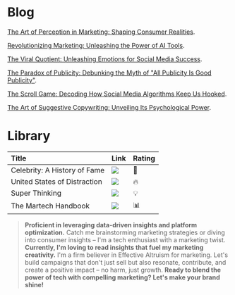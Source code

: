 # Blog

[The Art of Perception in Marketing: Shaping Consumer Realities](./another-page.html).

[Revolutionizing Marketing: Unleashing the Power of AI Tools](./another-page-2.html).

[The Viral Quotient: Unleashing Emotions for Social Media Success](./another-page-3.html).

[The Paradox of Publicity: Debunking the Myth of "All Publicity Is Good Publicity"](./another-page-4.html).

[The Scroll Game: Decoding How Social Media Algorithms Keep Us Hooked](./another-page-5.html).

[The Art of Suggestive Copywriting: Unveiling Its Psychological Power](./another-page-6.html).

# Library

| Title        | Link      | Rating
|:-------------|:------------------|:------|
| Celebrity: A History of Fame           | ![](https://images-na.ssl-images-amazon.com/images/P/1479862037.01._SX180_SCLZZZZZZZ_.jpg) | 📸 |
| United States of Distraction | ![](https://images-na.ssl-images-amazon.com/images/P/0872867676.01._SX180_SCLZZZZZZZ_.jpg)   | 🔥 |
| Super Thinking           | ![](https://images-na.ssl-images-amazon.com/images/P/0525533583.01._SX180_SCLZZZZZZZ_.jpg)    | 💡   |
| The Martech Handbook | ![](https://images-na.ssl-images-amazon.com/images/P/1398606448.01._SX180_SCLZZZZZZZ_.jpg) | 📊  |



> **Proficient in leveraging data-driven insights and platform optimization.**
> Catch me brainstorming marketing strategies or diving into consumer insights – I'm a tech enthusiast with a marketing twist.
> **Currently, I'm loving to read insights that fuel my marketing creativity.**
> I'm a firm believer in Effective Altruism for marketing. Let's build campaigns that don't just sell but also resonate, contribute, and create a positive impact – no harm, just growth.
> **Ready to blend the power of tech with compelling marketing? Let's make your brand shine!**




